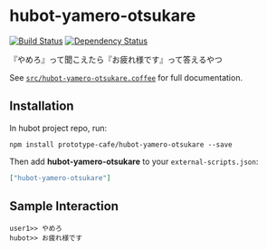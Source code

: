 # hubot-yamero-otsukare
[![Build Status][travis-image]][travis-url] [![Dependency Status][daviddm-url]][daviddm-image]

『やめろ』って聞こえたら『お疲れ様です』って答えるやつ

See [`src/hubot-yamero-otsukare.coffee`](src/hubot-yamero-otsukare.coffee) for full documentation.

## Installation

In hubot project repo, run:

`npm install prototype-cafe/hubot-yamero-otsukare --save`

Then add **hubot-yamero-otsukare** to your `external-scripts.json`:

```json
["hubot-yamero-otsukare"]
```

## Sample Interaction

```
user1>> やめろ
hubot>> お疲れ様です
```

[travis-url]: https://travis-ci.org/prototype-cafe/hubot-yamero-otsukare
[travis-image]: http://img.shields.io/travis/prototype-cafe/hubot-yamero-otsukare/master.svg?style=flat
[daviddm-url]: https://david-dm.org/prototype-cafe/hubot-yamero-otsukare.svg?theme=shields.io
[daviddm-image]: http://img.shields.io/david/prototype-cafe/hubot-yamero-otsukare.svg?style=flat
[coveralls-url]: https://coveralls.io/r/prototype-cafe/hubot-yamero-otsukare
[coveralls-image]: http://img.shields.io/coveralls/prototype-cafe/hubot-yamero-otsukare/master.svg?style=flat
